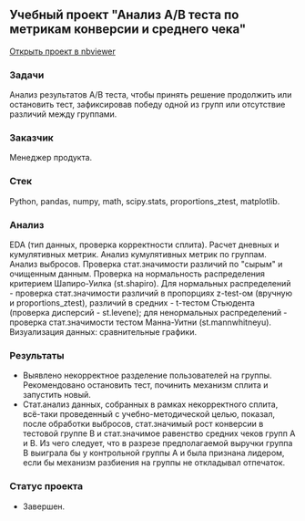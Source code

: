 ## Учебный проект "Анализ A/B теста по метрикам конверсии и среднего чека"
[Открыть проект в nbviewer](https://nbviewer.org/github/Emiranunuka/Yandex_Practicum_Data_Analyst_Training_Projects_Rus/blob/main/ab_test_convrsn_avgbill_rus/avdonina_ab_test_convrsn_avgbill_rus.ipynb)
### Задачи
Анализ результатов A/B теста, чтобы принять решение продолжить или остановить тест, зафиксировав победу одной из групп или отсутствие различий между группами.
### Заказчик
Менеджер продукта.
### Стек
Python, pandas, numpy, math, scipy.stats, proportions_ztest, matplotlib.
### Анализ
EDA (тип данных, проверка корректности сплита). Расчет дневных и кумулятивных метрик. Анализ кумулятивных метрик по группам. Анализ выбросов. Проверка стат.значимости различий по "сырым" и очищенным данным. Проверка на нормальность распределения критерием Шапиро-Уилка (st.shapiro). Для нормальных распределений - проверка стат.значимости различий в пропорциях z-test-ом (вручную и proportions_ztest), различий в средних - t-тестом Стьюдента (проверка дисперсий - st.levene); для ненормальных распределений - проверка стат.значимости тестом Манна-Уитни (st.mannwhitneyu). Визуализация данных: сравнительные графики.
### Результаты
- Выявлено некорректное разделение пользователей на группы. Рекомендовано остановить тест, починить механизм сплита и запустить новый.
- Стат.анализ данных, собранных в рамках некорректного сплита, всё-таки проведенный с учебно-методической целью, показал, после обработки выбросов, стат.значимый рост конверсии в тестовой группе B и стат.значимое равенство средних чеков групп A и B. Из чего следует, что в разрезе предполагаемой выручки группа B выиграла бы у контрольной группы A и была признана лидером, если бы механизм разбиения на группы не откладывал отпечаток.
### Статус проекта
+ Завершен.
